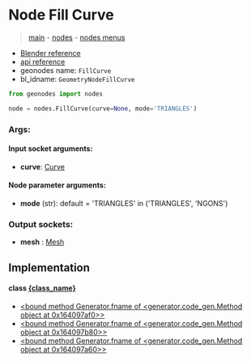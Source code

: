 # Node Fill Curve

> [main](../structure.md) - [nodes](nodes.md) - [nodes menus](nodes_menus.md)

- [Blender reference](https://docs.blender.org/manual/en/latest/modeling/geometry_nodes/curve/fill_curve.html)
- [api reference](https://docs.blender.org/api/current/bpy.types.GeometryNodeFillCurve.html)
- geonodes name: `FillCurve`
- bl_idname: `GeometryNodeFillCurve`

```python
from geonodes import nodes

node = nodes.FillCurve(curve=None, mode='TRIANGLES')
```

### Args:

#### Input socket arguments:

- **curve**: [Curve](Curve.md)

#### Node parameter arguments:

- **mode** (str): default = 'TRIANGLES' in ('TRIANGLES', 'NGONS')

### Output sockets:

- **mesh** : [Mesh](Mesh.md)

## Implementation

#### class [{class_name}]({class_name}.md)

 - [<bound method Generator.fname of <generator.code_gen.Method object at 0x164097af0>>](Curve.md#fill)
 - [<bound method Generator.fname of <generator.code_gen.Method object at 0x164097b80>>](Curve.md#fill_triangles)
 - [<bound method Generator.fname of <generator.code_gen.Method object at 0x164097a60>>](Curve.md#fill_ngons)
